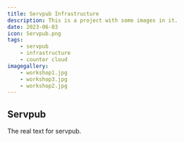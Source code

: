 ```yaml
---
title: Servpub Infrastructure
description: This is a project with some images in it.
date: 2023-06-03
icon: Servpub.png
tags: 
    - servpub
    - infrastructure
    - counter cloud
imagegallery: 
    - workshop1.jpg
    - workshop3.jpg
    - workshop2.jpg
---
```



## Servpub

The real text for servpub.


